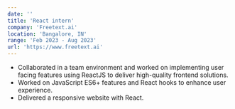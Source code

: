 ```yaml
---
date: ''
title: 'React intern'
company: 'Freetext.ai'
location: 'Bangalore, IN'
range: 'Feb 2023 - Aug 2023'
url: 'https://www.freetext.ai'
---
```


- Collaborated in a team environment and worked on implementing user facing features using ReactJS to deliver
  high-quality frontend solutions.
- Worked on JavaScript ES6+ features and React hooks to enhance user experience.
- Delivered a responsive website with React.
